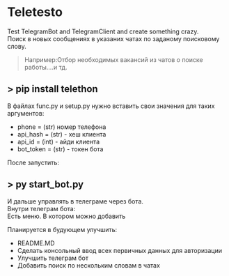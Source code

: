 # Teletesto
Test TelegramBot and TelegramClient and create something crazy.   
Поиск в новых сообщениях в указаних чатах по заданому поисковому слову.  
> Например:Отбор необходимых вакансий из чатов о поиске работы....и тд.  


## > pip install telethon 

В файлах func.py и setup.py нужно вставить свои значения для таких аргументов:  
* phone = (str) номер телефона  
* api_hash = (str) - хеш клиента   
* api_id =  (int) - айди клиента   
* bot_token = (str) - токен бота  

После запустить:
## > py start_bot.py  
И дальше управлять в телеграме через бота.  
Внутри телеграм бота:  
Есть меню. В котором можно добавить


Планируется в будующем улучшить:  
  * README.MD
  * Сделать консольный ввод всех первичных данных для авторизации
  * Улучшить телеграм бот
  * Добавить поиск по нескольким словам в чатах
  
  


